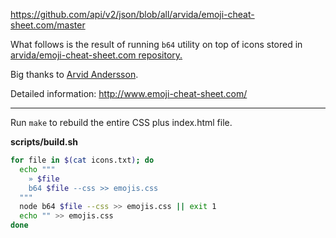 https://github.com/api/v2/json/blob/all/arvida/emoji-cheat-sheet.com/master



What follows is the result of running `b64` utility on top of icons stored in
<a href="https://github.com/arvida/emoji-cheat-sheet.com">
arvida/emoji-cheat-sheet.com repository.
</a>

Big thanks to <a href="http://arvidandersson.se/">Arvid Andersson</a>.</p>


Detailed information: <a href="http://www.emoji-cheat-sheet.com/">http://www.emoji-cheat-sheet.com/</a>


---

Run `make` to rebuild the entire CSS plus index.html file.

**scripts/build.sh**

```sh
for file in $(cat icons.txt); do
  echo """
    » $file
    b64 $file --css >> emojis.css
  """
  node b64 $file --css >> emojis.css || exit 1
  echo "" >> emojis.css
done
```

